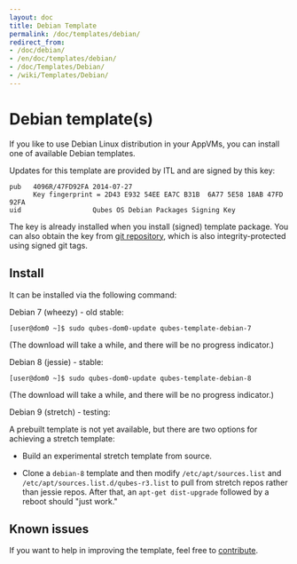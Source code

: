 ```yaml
---
layout: doc
title: Debian Template
permalink: /doc/templates/debian/
redirect_from:
- /doc/debian/
- /en/doc/templates/debian/
- /doc/Templates/Debian/
- /wiki/Templates/Debian/
---
```


Debian template(s)
===============

If you like to use Debian Linux distribution in your AppVMs, you can install one of available Debian templates.

Updates for this template are provided by ITL and are signed by this key:

    pub   4096R/47FD92FA 2014-07-27
          Key fingerprint = 2D43 E932 54EE EA7C B31B  6A77 5E58 18AB 47FD 92FA
    uid                  Qubes OS Debian Packages Signing Key

The key is already installed when you install (signed) template package. You
can also obtain the key from [git
repository](https://github.com/QubesOS/qubes-core-agent-linux/blob/master/misc/qubes-archive-keyring.gpg),
which is also integrity-protected using signed git tags.

Install
-------

It can be installed via the following command:

Debian 7 (wheezy) - old stable:

    [user@dom0 ~]$ sudo qubes-dom0-update qubes-template-debian-7

(The download will take a while, and there will be no progress indicator.)

Debian 8 (jessie) - stable:

    [user@dom0 ~]$ sudo qubes-dom0-update qubes-template-debian-8

(The download will take a while, and there will be no progress indicator.)

Debian 9 (stretch) - testing:

A prebuilt template is not yet available, but there are two options for
achieving a stretch template:

* Build an experimental stretch template from source.

* Clone a `debian-8` template and then modify `/etc/apt/sources.list` and 
`/etc/apt/sources.list.d/qubes-r3.list` to pull from stretch repos rather 
than jessie repos. After that, an `apt-get dist-upgrade` followed by a 
reboot should "just work."


Known issues
------------

If you want to help in improving the template, feel free to [contribute](/wiki/ContributingHowto).
